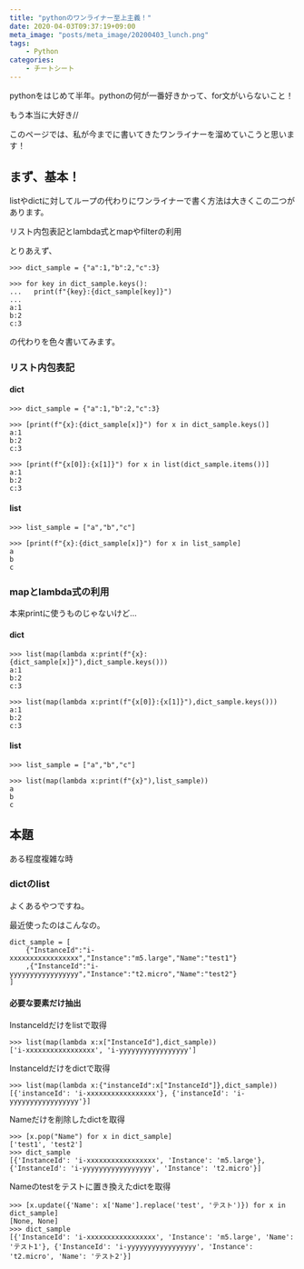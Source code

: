 ```yaml
---
title: "pythonのワンライナー至上主義！"
date: 2020-04-03T09:37:19+09:00
meta_image: "posts/meta_image/20200403_lunch.png"
tags: 
    - Python
categories: 
    - チートシート
---
```


pythonをはじめて半年。pythonの何が一番好きかって、for文がいらないこと！

もう本当に大好き//

このページでは、私が今までに書いてきたワンライナーを溜めていこうと思います！

## まず、基本！

listやdictに対してループの代わりにワンライナーで書く方法は大きくこの二つがあります。

リスト内包表記とlambda式とmapやfilterの利用

とりあえず、

```
>>> dict_sample = {"a":1,"b":2,"c":3}

>>> for key in dict_sample.keys():
...   print(f"{key}:{dict_sample[key]}")
... 
a:1
b:2
c:3
```

の代わりを色々書いてみます。

### リスト内包表記

#### dict

```
>>> dict_sample = {"a":1,"b":2,"c":3}

>>> [print(f"{x}:{dict_sample[x]}") for x in dict_sample.keys()]
a:1
b:2
c:3

>>> [print(f"{x[0]}:{x[1]}") for x in list(dict_sample.items())]
a:1
b:2
c:3
```

#### list

```
>>> list_sample = ["a","b","c"]

>>> [print(f"{x}:{dict_sample[x]}") for x in list_sample]
a
b
c
```

### mapとlambda式の利用

本来printに使うものじゃないけど…

#### dict

```
>>> list(map(lambda x:print(f"{x}:{dict_sample[x]}"),dict_sample.keys()))
a:1
b:2
c:3

>>> list(map(lambda x:print(f"{x[0]}:{x[1]}"),dict_sample.keys()))
a:1
b:2
c:3
```

#### list

```
>>> list_sample = ["a","b","c"]

>>> list(map(lambda x:print(f"{x}"),list_sample))
a
b
c
```

## 本題

ある程度複雑な時

### dictのlist

よくあるやつですね。

最近使ったのはこんなの。

```
dict_sample = [
    {"InstanceId":"i-xxxxxxxxxxxxxxxxx","Instance":"m5.large","Name":"test1"}
    ,{"InstanceId":"i-yyyyyyyyyyyyyyyyy","Instance":"t2.micro","Name":"test2"}
]
```

#### 必要な要素だけ抽出

InstanceIdだけをlistで取得

```
>>> list(map(lambda x:x["InstanceId"],dict_sample))
['i-xxxxxxxxxxxxxxxxx', 'i-yyyyyyyyyyyyyyyyy']
```

InstanceIdだけをdictで取得

```
>>> list(map(lambda x:{"instanceId":x["InstanceId"]},dict_sample))
[{'instanceId': 'i-xxxxxxxxxxxxxxxxx'}, {'instanceId': 'i-yyyyyyyyyyyyyyyyy'}]
```

Nameだけを削除したdictを取得

```
>>> [x.pop("Name") for x in dict_sample]
['test1', 'test2']
>>> dict_sample
[{'InstanceId': 'i-xxxxxxxxxxxxxxxxx', 'Instance': 'm5.large'}, {'InstanceId': 'i-yyyyyyyyyyyyyyyyy', 'Instance': 't2.micro'}]
```

Nameのtestをテストに置き換えたdictを取得

```
>>> [x.update({'Name': x['Name'].replace('test', 'テスト')}) for x in dict_sample]
[None, None]
>>> dict_sample
[{'InstanceId': 'i-xxxxxxxxxxxxxxxxx', 'Instance': 'm5.large', 'Name': 'テスト1'}, {'InstanceId': 'i-yyyyyyyyyyyyyyyyy', 'Instance': 't2.micro', 'Name': 'テスト2'}]
```
